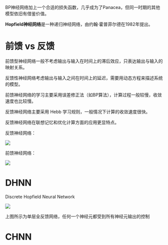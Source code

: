 BP神经网络加上一个合适的损失函数，几乎成为了Panacea，但同一时期的其他模型依旧有借鉴价值。

**Hopfield神经网络**是一种递归神经网络，由约翰·霍普菲尔德在1982年提出。

# 前馈 vs 反馈

前馈型神经网络一般不考虑输出与输入在时间上的滞后效应，只表达输出与输入的映射关系。

反馈性神经网络考虑输出与输入之间在时间上的延迟，需要用动态方程来描述系统的模型。



前馈神经网络的学习主要采用误差修正法（如BP算法），计算过程一般较慢，收敛速度也比较慢。

反馈神经网络主要采用 Hebb 学习规则，一般情况下计算的收敛速度很快。



反馈神经网络在联想记忆和优化计算方面的应用更显特点。



反馈神经网络：

![](C:/Users/Five/Desktop/note/img/14393952-9ed7fe5b0763d378.png)

前馈神经网络：

![](C:/Users/Five/Desktop/note/img/8601a18b87d6277f8394ed1327381f30e924fc13.png)

# DHNN

Discrete Hopfield Neural Network

![](C:/Users/Five/Desktop/note/img/14393952-9ed7fe5b0763d378.png)

上图所示为单层全反馈网络，任何一个神经元都受到所有神经元输出的控制




# CHNN
